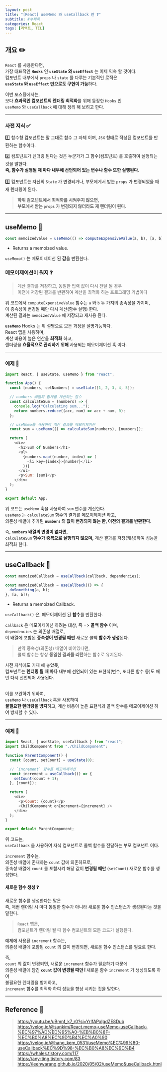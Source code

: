 ```yaml
---
layout: post
title: "[React] useMemo 와 useCallback 란 ❓"
subtitle: #부제목
categories: React
tags: [리액트, TIL]
---
```


## 개요 ✏️

`React` 를 사용한다면,<br>
가장 대표적인 **`Hooks`** 인 **`useState` 와 `useEffect`** 는 이제 익숙 할 것이다.<br>
컴포넌트 내부에서 `props` 나 `state` 를 다루는 기본적인 로직은<br>
**`useState` 와 `useEffect` 만으로도 구현이 가능**하다.<br>

이번 포스팅에서는,<br>
보다 **효과적인 컴포넌트의 렌더링 최적화**를 위해 등장한 `Hooks` 인<br>
`useMemo` 와 `useCallback` 에 대해 정리 해 보려고 한다.

---

### 사전 지식 ✅

1️⃣ 함수형 컴포넌트는 말 그대로 함수 그 자체 이며, `JSX` 형태로 작성된 컴포넌트를 반환하는 함수이다.<bR>

2️⃣ 컴포넌트가 렌더링 된다는 것은 누군가가 그 함수(컴포넌트) 를 호출하여 실행되는 것을 말한다.<BR>
**즉, 함수가 실행될 때 마다 내부에 선언되어 있는 변수나 함수 또한 실행된다.**
<br><br>
3️⃣ 컴포넌트는 자신의 `State` 가 변경되거나, 부모에게서 받는 `props` 가 변경되었을 때 재 렌더링이 된다.<br>

> **하위 컴포넌트에서 최적화를 시켜주지 않으면,**<br>**부모에서 받는 `props` 가 변경되지 않더라도 재 렌더링이 된다.**

---

## useMemo 📝

```javascript
const memoizedValue = useMemo(() => computeExpensiveValue(a, b), [a, b]);
```

- Returns a memoized value.

`useMemo()` 는 메모이제이션 된 **값**을 반환한다.

### 메모이제이션이 뭐지 ❓

> 계산 결과를 저장하고, 동일한 입력 값이 다시 전달 될 경우<br>
> 이전에 저장된 결과를 반환하여 계산을 최적화 하는 프로그래밍 기법이다

위 코드에서 `computeExpensiveValue` 함수는 `a` 와 `b` 두 가지의 종속성을 가지며,<br>
이 종속성이 변경될 때만 다시 계산(함수 실행) 한다.<br>
계산된 결과는 `memoizedValue` 에 저장되고 재사용 된다.<br>

**`useMemo`** Hooks 는 위 설명으로 모든 과정을 설명가능하다.<br>
React 앱을 사용하며,<br>
계산 비용이 높은 연산을 **최적화** 하고,<br>
렌더링을 **효율적으로 관리하기 위해** 사용되는 메모이제이션 훅 이다.

---

### 예제 🌟

```javascript
import React, { useState, useMemo } from "react";

function App() {
  const [numbers, setNumbers] = useState([1, 2, 3, 4, 5]);

  // numbers 배열의 합계를 계산하는 함수
  const calculateSum = (numbers) => {
    console.log("Calculating sum...");
    return numbers.reduce((acc, num) => acc + num, 0);
  };

  // useMemo를 사용하여 계산 결과를 메모이제이션
  const sum = useMemo(() => calculateSum(numbers), [numbers]);

  return (
    <div>
      <h1>Sum of Numbers</h1>
      <ul>
        {numbers.map((number, index) => (
          <li key={index}>{number}</li>
        ))}
      </ul>
      <p>Sum: {sum}</p>
    </div>
  );
}

export default App;
```

위 코드는 `useMemo` 훅을 사용하여 `sum` 변수를 계산한다.<br>
`useMemo` 는 `calculateSum` 함수의 결과를 메모이제이션 하고,<br>
의존성 배열에 추가된 **`numbers` 의 값이 변경되지 않는 한, 이전의 결과를 반환한다.**<br>

즉, **`numbers` 배열의 변경이 없다면,**<br>
`calculateSum` **함수가 중복으로 실행되지 않으며,** 계산 결과를 저장(캐싱)하여 성능을 최적화 한다.

---

## useCallback 📡

```javascript
const memoizedCallback = useCallback(callback, dependencies);
```

```javascript
const memoizedCallback = useCallback(() => {
  doSomething(a, b);
}, [a, b]);
```

- Returns a memoized Callback.

`useCallback()` 은, 메모이제이션 된 **함수**를 반환한다.<br>

`callback` 은 메모이제이션 하려는 대상, 즉 => **콜백 함수** 이며,<br>
`dependencies` 는 의존성 배열로,<br>
이 배열에 포함된 **종속성이 변경될 때만** 새로운 콜백 **함수가 생성**된다.<br>

> 만약 종속성(의존성) 배열이 비어있다면,<br>콜백 함수는 항상 **동일한 결과를 리턴**하는 함수로 유지된다.

사전 지식에도 기재 해 놓았듯,<br>
컴포넌트는 **렌더링 될 때 마다** 내부에 선언되어 있는 표현식(변수, 또다른 함수 등)도 매번 다시 선언되어 사용된다.<br><Br>

이를 보완하기 위하여,<br>
`useMemo` 나 `useCallback` 훅을 사용하여<br>
**불필요한 렌더링을 방지**하고, 계산 비용이 높은 표현식과 콜백 함수를 메모이제이션 하여 방지할 수 있다.<br>

---

### 예제 🌟

```javascript
import React, { useState, useCallback } from "react";
import ChildComponent from "./ChildComponent";

function ParentComponent() {
  const [count, setCount] = useState(0);

  // `increment` 함수를 메모이제이션
  const increment = useCallback(() => {
    setCount(count + 1);
  }, [count]);

  return (
    <div>
      <p>Count: {count}</p>
      <ChildComponent onIncrement={increment} />
    </div>
  );
}

export default ParentComponent;
```

위 코드는,<br>
`useCallback` 을 사용하여 자식 컴포넌트로 콜백 함수를 전달하는 부모 컴포넌트 이다.<br>

`increment` 함수는,<br>
의존성 배열에 존재하는 `count` 값에 의존하므로,<br>
종속성 배열에 `count` 를 포함시켜 해당 값이 **변경될 때만** (`setCount`) 새로운 함수를 생성한다.

#### 새로운 함수 생성 ❓

새로운 함수를 생성한다는 말은<br>
즉, 매번 렌더링 시 마다 동일한 함수가 아니라 새로운 함수 인스턴스가 생성된다는 것을 말한다.<br>

> `React` 앱은,<br>컴포넌트가 렌더링 될 때 함수 컴포넌트의 모든 코드가 실행된다.

예제에 사용된 `increment` 함수는,<br>
의존성 배열에 포함된 `count` 의 값이 변경되면, 새로운 함수 인스턴스를 필요로 한다.<br>

즉,<br>
`count` 의 값이 변경되면, 새로운 `increment` 함수가 필요하기 때문에<br>
의존성 배열에 담긴 **`count` 값이 변경될 때만 ❕** 새로운 함수 `increment` 가 생성되도록 하여<br>
불필요한 렌더링을 방지하고,<br>
`increment` 함수를 최적화 하여 성능을 향상 시키는 것을 말한다.

---

## Reference 🌊

> <https://youtu.be/uBmnf_k7_r0?si=YrIfAPxIgdZE8Dub><br><https://velog.io/@sunkim/React.memo-useMemo-useCallback-%EC%97%AD%ED%95%A0-%EB%B0%8F-%EC%B0%A8%EC%9D%B4%EC%A0%90><br><https://velog.io/@hang_kem_0531/useMemo%EC%99%80-useCallback%EC%9D%98-%EC%B0%A8%EC%9D%B4><br><https://whales.tistory.com/117><br><https://any-ting.tistory.com/83><br><https://leehwarang.github.io/2020/05/02/useMemo&useCallback.html>
